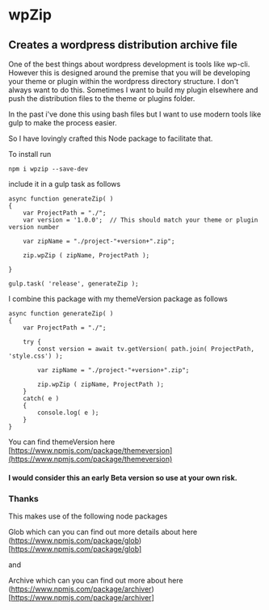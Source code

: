 # wpZip

## Creates a wordpress distribution archive file

One of the best things about wordpress development is tools like wp-cli.  However this is designed around
the premise that you will be developing your theme or plugin within the wordpress directory structure.  I don't
always want to do this.  Sometimes I want to build my plugin elsewhere and push the distribution files to the
theme or plugins folder.

In the past i've done this using bash files but I want to use modern tools like gulp to make the process easier.

So I have lovingly crafted this Node package to facilitate that.

To install run 

    npm i wpzip --save-dev

include it in a gulp task as follows

    async function generateZip( )
    {
        var ProjectPath = "./";
        var version = '1.0.0';  // This should match your theme or plugin version number 

        var zipName = "./project-"+version+".zip";

        zip.wpZip ( zipName, ProjectPath );

    }

    gulp.task( 'release', generateZip );


I combine this package with my themeVersion package as follows

    async function generateZip( )
    {
        var ProjectPath = "./";

        try {
            const version = await tv.getVersion( path.join( ProjectPath, 'style.css') );

            var zipName = "./project-"+version+".zip";

            zip.wpZip ( zipName, ProjectPath );
        }
        catch( e )
        {
            console.log( e );
        }
    }

You can find themeVersion here [https://www.npmjs.com/package/themeversion](https://www.npmjs.com/package/themeversion)

#### I would consider this an early Beta version so use at your own risk.

### Thanks

This makes use of the following node packages

Glob which can you can find out more details about here (https://www.npmjs.com/package/glob)[https://www.npmjs.com/package/glob]

and

Archive which can you can find out more about here (https://www.npmjs.com/package/archiver)[https://www.npmjs.com/package/archiver]
